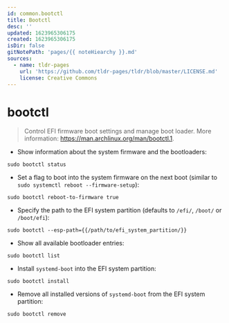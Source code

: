 ```yaml
---
id: common.bootctl
title: Bootctl
desc: ''
updated: 1623965306175
created: 1623965306175
isDir: false
gitNotePath: 'pages/{{ noteHiearchy }}.md'
sources:
  - name: tldr-pages
    url: 'https://github.com/tldr-pages/tldr/blob/master/LICENSE.md'
    license: Creative Commons
---
```

# bootctl

> Control EFI firmware boot settings and manage boot loader.
> More information: <https://man.archlinux.org/man/bootctl.1>.

- Show information about the system firmware and the bootloaders:

`sudo bootctl status`

- Set a flag to boot into the system firmware on the next boot (similar to `sudo systemctl reboot --firmware-setup`):

`sudo bootctl reboot-to-firmware true`

- Specify the path to the EFI system partition (defaults to `/efi/`, `/boot/` or `/boot/efi`):

`sudo bootctl --esp-path={{/path/to/efi_system_partition/}}`

- Show all available bootloader entries:

`sudo bootctl list`

- Install `systemd-boot` into the EFI system partition:

`sudo bootctl install`

- Remove all installed versions of `systemd-boot` from the EFI system partition:

`sudo bootctl remove`

